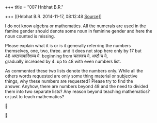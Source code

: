 +++
title = "007 Hnbhat B.R."

+++
[[Hnbhat B.R.	2014-11-17, 08:12:48 [Source](https://groups.google.com/g/samskrita/c/Kb6ghZ6tKfw)]]



I do not know algebra or mathematics. All the numerals are used in the  
famine gender should denote some noun in feminine gender and here the  
noun counted is missing.  
  
Please explain what it is or is it generally referring the numbers  
themselves, one, two, three. and it does not stop here only by 17 but  
48 अष्टाचत्वारिंशच्च मे. beginning from चतस्रश्च मे, अष्टौ च मे,  
gradually increased by 4. up to 48 with even numbers list.  
  
As commented these two lists denote the numbers only. While all the  
others words requested are only some thing material or subjective  
things, why these numbers are requested? Please try to find the  
answer. Anyhow, there are numbers beyond 48 and the need to divided  
them into two separate lists? Any reason beyond teaching mathematics?  
or just to teach mathematics?  





